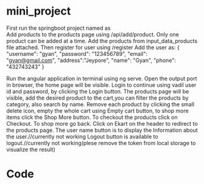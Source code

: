 # mini_project
First run the springboot project named as    
Add products to the products page using /api/add/product.
Only one product can be added at a time.
Add the products from input_data_products file attached.
Then register for user using /register 
Add the user as:
    {
    "username": "gyan",
    "password": "123456789",
    "email": "gyan@gmail.com",
    "address":"Jeypore",
    "name": "Gyan",
    "phone": "432743243"
    }

Run the angular application in terminal using ng serve.
Open the output port in browser, the home page will be visible.
Login to continue using vadil user id and password, by clicking the Login button.
The products page will be visible, add the desired product to the cart,you can filter the products by category, also search by name.
Remove each product by clicking the small delete icon, empty the whole cart using Empty cart button, to shop more items click the Shop More button.
To checkout the products click on Checkout. To shop more go back.
Click on Ekart on the header to redirect to the products page.
The user name button is to display the Information about the user.//currently not working
Logout button is available to logout.//currently not working(plese remove the token from local storage to visualize the result)
# Code
